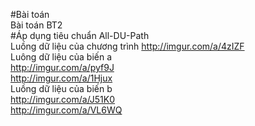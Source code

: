 #Bài toán  
Bài toán BT2  
#Áp dụng tiêu chuẩn All-DU-Path  
Luồng dữ liệu của chương trình
http://imgur.com/a/4zIZF  
Luông dữ liệu của biến a  
http://imgur.com/a/pyf9J  
http://imgur.com/a/1Hjux  
Luồng dữ liệu của biến b  
http://imgur.com/a/J51K0  
http://imgur.com/a/VL6WQ  

